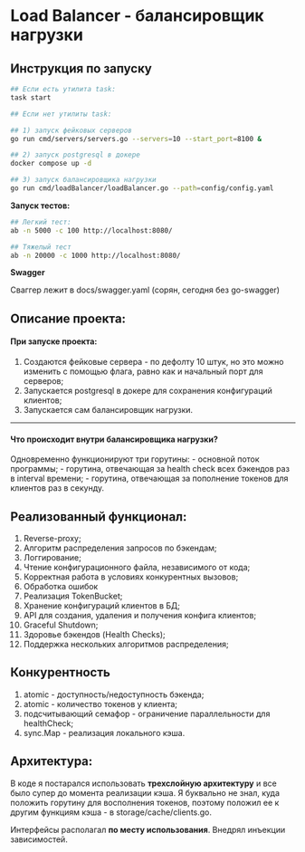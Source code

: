 # Load Balancer - балансировщик нагрузки 

## Инструкция по запуску

```bash
## Если есть утилита task:
task start
```

```bash
## Если нет утилиты task:

## 1) запуск фейковых серверов
go run cmd/servers/servers.go --servers=10 --start_port=8100 &

## 2) запуск postgresql в докере
docker compose up -d

## 3) запуск балансировщика нагрузки
go run cmd/loadBalancer/loadBalancer.go --path=config/config.yaml
```

**Запуск тестов:**

```bash
## Легкий тест:
ab -n 5000 -c 100 http://localhost:8080/

## Тяжелый тест
ab -n 20000 -c 1000 http://localhost:8080/
```

**Swagger**

Сваггер лежит в docs/swagger.yaml (сорян, сегодня без go-swagger)

## Описание проекта:

#### При запуске проекта:

1) Создаются фейковые сервера - по дефолту 10 штук, но это можно изменить с помощью флага, равно как и начальный порт для серверов;
2) Запускается postgresql в докере для сохранения конфигураций клиентов;
3) Запускается сам балансировщик нагрузки.

---

#### Что происходит внутри балансировщика нагрузки?

Одновременно функционируют три горутины:
    - основной поток программы;
    - горутина, отвечающая за health check всех бэкендов раз в interval времени;
    - горутина, отвечающая за пополнение токенов для клиентов раз в секунду.

## Реализованный функционал:

1) Reverse-proxy;
2) Алгоритм распределения запросов по бэкендам;
3) Логгирование;
4) Чтение конфигурационного файла, независимого от кода;
5) Корректная работа в условиях конкурентных вызовов;
6) Обработка ошибок
7) Реализация TokenBucket;
8) Хранение конфигураций клиентов в БД;
9) API для создания, удаления и получения конфига клиентов;
10) Graceful Shutdown;
11) Здоровье бэкендов (Health Checks);
12) Поддержка нескольких алгоритмов распределения;

## Конкурентность

1) atomic - доступность/недоступность бэкенда;
2) atomic - количество токенов у клиента;
3) подсчитывающий семафор - ограничение параллельности для healthCheck;
4) sync.Map - реализация локального кэша.

## Архитектура:

В коде я постарался использовать **трехслойную архитектуру** и все было супер до момента реализации кэша. Я буквально не знал, куда положить горутину для восполнения токенов, поэтому положил ее к другим функциям кэша - в storage/cache/clients.go. 

Интерфейсы располагал **по месту использования**. Внедрял инъекции зависимостей.